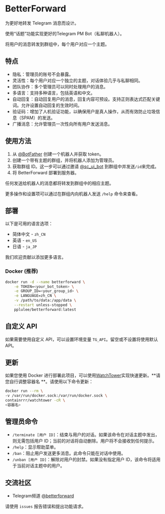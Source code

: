 # BetterForward

为更好地转发 Telegram 消息而设计。

使用“话题”功能实现更好的Telegram PM Bot（私聊机器人）。

将用户的消息转发到群组中，每个用户对应一个主题。

## 特点

- 隐私：管理员的账号不会暴露。
- 灵活性：每个用户对应一个独立的主题，对话体验几乎与私聊相同。
- 团队协作：多个管理员可以同时处理用户的消息。
- 多语言：支持多种语言，包括英语和中文。
- 自动回复：自动回复用户的消息，回复内容可预设。支持正则表达式匹配关键词。允许设置自动回复的生效时间。
- 验证码：增加了人机验证功能，以确保用户是真人操作，从而有效防止垃圾信息（SPAM）的发送。
- 广播消息：允许管理员一次性向所有用户发送消息。

## 使用方法

1. 从 [@BotFather](https://t.me/BotFather) 创建一个机器人并获取 token。
2. 创建一个带有主题的群组，并将机器人添加为管理员。
3. 获取群组 ID。这一步可以通过邀请 [@sc_ui_bot](https://t.me/sc_ui_bot) 到群组中并发送`/id`来完成。
4. 将 BetterForward 部署到服务器。

任何发送给机器人的消息都将转发到群组中的相应主题。

更多操作和设置项可以通过在群组内向机器人发送 `/help` 命令来查看。

## 部署

以下是可用的语言选项：

- 简体中文 - `zh_CN`
- 英语 - `en_US`
- 日语 - `ja_JP`

我们欢迎贡献以添加更多语言。

### Docker (推荐)

```bash
docker run -d --name betterforward \
    -e TOKEN=<your_bot_token> \
    -e GROUP_ID=<your_group_id> \
    -e LANGUAGE=zh_CN \
    -v /path/to/data:/app/data \
    --restart unless-stopped \
    pplulee/betterforward:latest
```

## 自定义 API

如果需要使用自定义 API，可以设置环境变量 `TG_API`。留空或不设置将使用默认 API。

## 更新

如果您使用 Docker 进行部署此项目，可以使用[WatchTower](https://github.com/containrrr/watchtower)实现快速更新。**请您自行调整容器名
**。请使用以下命令更新：

```bash
docker run --rm \
-v /var/run/docker.sock:/var/run/docker.sock \
containrrr/watchtower -cR \
<容器名>
```

## 管理员命令

- `/terminate [用户 ID]`：结束与用户的对话。如果该命令在对话主题中发出，则无需包括用户 ID；当前的对话将自动删除。用户将不会接收到任何提示。
- `/help`：显示帮助菜单。
- `/ban`：阻止用户发送更多消息。此命令只能在对话中使用。
- `/unban [用户 ID]`：解除对用户的封禁。如果没有指定用户 ID，该命令将适用于当前对话主题中的用户。

## 交流社区

- Telegram频道 [@betterforward](https://t.me/betterforward)

请使用 `issues` 报告错误和提出功能请求。